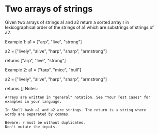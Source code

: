 # Two arrays of strings

Given two arrays of strings a1 and a2 return a sorted array r in lexicographical order of the strings of a1 which are substrings of strings of a2.

Example 1: a1 = ["arp", "live", "strong"]

a2 = ["lively", "alive", "harp", "sharp", "armstrong"]

returns ["arp", "live", "strong"]

Example 2: a1 = ["tarp", "mice", "bull"]

a2 = ["lively", "alive", "harp", "sharp", "armstrong"]

returns []
Notes:

    Arrays are written in "general" notation. See "Your Test Cases" for examples in your language.

    In Shell bash a1 and a2 are strings. The return is a string where words are separated by commas.

    Beware: r must be without duplicates.
    Don't mutate the inputs.
